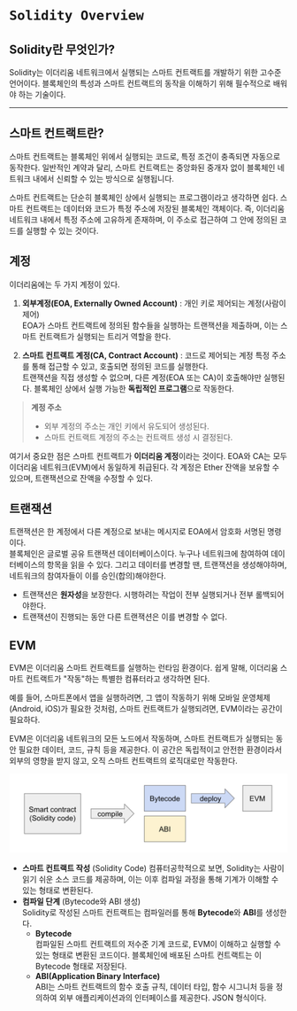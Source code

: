 # `Solidity Overview`

## Solidity란 무엇인가?
 Solidity는 이더리움 네트워크에서 실행되는 스마트 컨트랙트를 개발하기 위한 고수준 언어이다. 블록체인의 특성과 스마트 컨트랙트의 동작을 이해하기 위해 필수적으로 배워야 하는 기술이다. 

---

## 스마트 컨트랙트란?
스마트 컨트랙트는 블록체인 위에서 실행되는 코드로, 특정 조건이 충족되면 자동으로 동작한다. 일반적인 계약과 달리, 스마트 컨트랙트는 중앙화된 중개자 없이 블록체인 네트워크 내에서 신뢰할 수 있는 방식으로 실행됩니다.

스마트 컨트랙트는 단순히 블록체인 상에서 실행되는 프로그램이라고 생각하면 쉽다. 스마트 컨트랙트는 데이터와 코드가 특정 주소에 저장된 블록체인 객체이다. 즉, 이더리움 네트워크 내에서 특정 주소에 고유하게 존재하며, 이 주소로 접근하여 그 안에 정의된 코드를 실행할 수 있는 것이다.

## 계정
이더리움에는 두 가지 계정이 있다. 
1. **외부계정(EOA, Externally Owned Account)** : 개인 키로 제어되는 계정(사람이 제어)  
EOA가 스마트 컨트랙트에 정의된 함수들을 실행하는 트랜잭션을 제출하며, 이는 스마트 컨트랙트가 실행되는 트리거 역할을 한다. 

2. **스마트 컨트랙트 계정(CA, Contract Account)** : 코드로 제어되는 계정
특정 주소를 통해 접근할 수 있고, 호출되면 정의된 코드를 실행한다.  
트랜잭션을 직접 생성할 수 없으며, 다른 계정(EOA 또는 CA)이 호출해야만 실행된다. 
블록체인 상에서 실행 가능한 **독립적인 프로그램**으로 작동한다. 

>**계정 주소**  
>* 외부 계정의 주소는 개인 키에서 유도되어 생성된다. 
>* 스마트 컨트랙트 계정의 주소는 컨트랙트 생성 시 결정된다.

여기서 중요한 점은 스마트 컨트랙트가 **이더리움 계정**이라는 것이다. EOA와 CA는 모두 이더리움 네트워크(EVM)에서 동일하게 취급된다. 각 계정은 Ether 잔액을 보유할 수 있으며, 트랜잭션으로 잔액을 수정할 수 있다. 

## 트랜잭션
트랜잭션은 한 계정에서 다른 계정으로 보내는 메시지로 EOA에서 암호화 서명된 명령이다.  
블록체인은 글로벌 공유 트랜잭션 데이터베이스이다. 누구나 네트워크에 참여하여 데이터베이스의 항목을 읽을 수 있다. 그리고 데이터를 변경할 땐, 트랜잭션을 생성해야하며, 네트워크의 참여자들이 이를 승인(합의)해야한다. 

* 트랜잭션은 **원자성**을 보장한다. 시행하려는 작업이 전부 실행되거나 전부 롤백되어야한다. 
* 트랜잭션이 진행되는 동안 다른 트랜잭션은 이를 변경할 수 없다. 


## EVM
 EVM은 이더리움 스마트 컨트랙트를 실행하는 런타임 환경이다. 쉽게 말해, 이더리움 스마트 컨트랙트가 "작동"하는 특별한 컴퓨터라고 생각하면 된다.

 예를 들어, 스마트폰에서 앱을 실행하려면, 그 앱이 작동하기 위해 모바일 운영체제 (Android, iOS)가 필요한 것처럼, 스마트 컨트랙트가 실행되려면, EVM이라는 공간이 필요하다. 

 EVM은 이더리움 네트워크의 모든 노드에서 작동하며, 스마트 컨트랙트가 실행되는 동안 필요한 데이터, 코드, 규칙 등을 제공한다. 이 공간은 독립적이고 안전한 환경이라서 외부의 영향을 받지 않고, 오직 스마트 컨트랙트의 로직대로만 작동한다. 
 
![overview](../image/bytecode_abi.png)

* **스마트 컨트랙트 작성** (Solidity Code)
컴퓨터공학적으로 보면, Solidity는 사람이 읽기 쉬운 소스 코드를 제공하며, 이는 이후 컴파일 과정을 통해 기계가 이해할 수 있는 형태로 변환된다. 
* **컴파일 단계** (Bytecode와 ABI 생성)   
    Solidity로 작성된 스마트 컨트랙트는 컴파일러를 통해 **Bytecode**와 **ABI**를 생성한다.   
    * **Bytecode**  
    컴파일된 스마트 컨트랙트의 저수준 기계 코드로, EVM이 이해하고 실행할 수 있는 형태로 변환된 코드이다. 블록체인에 배포된 스마트 컨트랙트는 이 Bytecode 형태로 저장된다.   
    * **ABI(Application Binary Interface)**  
    ABI는 스마트 컨트랙트의 함수 호출 규칙, 데이터 타입, 함수 시그니처 등을 정의하여 외부 애플리케이션과의 인터페이스를 제공한다. JSON 형식이다. 

